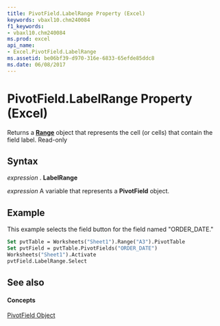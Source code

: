 ```yaml
---
title: PivotField.LabelRange Property (Excel)
keywords: vbaxl10.chm240084
f1_keywords:
- vbaxl10.chm240084
ms.prod: excel
api_name:
- Excel.PivotField.LabelRange
ms.assetid: be06bf39-d970-316e-6833-65efde85ddc8
ms.date: 06/08/2017
---
```



# PivotField.LabelRange Property (Excel)

Returns a  **[Range](Excel.Range(objec).md)** object that represents the cell (or cells) that contain the field label. Read-only


## Syntax

 _expression_ . **LabelRange**

 _expression_ A variable that represents a **PivotField** object.


## Example

This example selects the field button for the field named "ORDER_DATE."


```vb
Set pvtTable = Worksheets("Sheet1").Range("A3").PivotTable 
Set pvtField = pvtTable.PivotFields("ORDER_DATE") 
Worksheets("Sheet1").Activate 
pvtField.LabelRange.Select
```


## See also


#### Concepts


[PivotField Object](Excel.PivotField.md)

